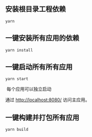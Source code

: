 ## 安装根目录工程依赖

```
yarn
```
## 一键安装所有应用的依赖

```
yarn install
```

## 一键启动所有所有应用

```
yarn start
```

​	每个应用可以独立启动

通过 [http://localhost:8080/](http://localhost:8080/) 访问主应用。

## 一键构建并打包所有应用

```
yarn build
```

